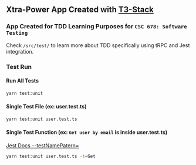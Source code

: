 ## Xtra-Power App Created with [T3-Stack](https://create.t3.gg/)

### App Created for TDD Learning Purposes for `CSC 678: Software Testing`

Check `/src/test/` to learn more about TDD specifically using tRPC and Jest integration.

### Test Run

#### Run All Tests

```bash
yarn test:unit
```

#### Single Test File (ex: user.test.ts)

```bash
yarn test:unit user.test.ts
```

#### Single Test Function (ex: `Get user by email` is inside user.test.ts)

[Jest Docs --testNamePatern=<regex>](https://jestjs.io/docs/cli#--testnamepatternregex)

```bash
yarn test:unit user.test.ts -t=Get
```
